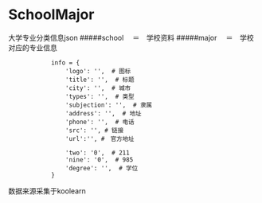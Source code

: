 # SchoolMajor
大学专业分类信息json
  #####school 　＝　学校资料
  #####major 　＝　学校对应的专业信息

                info = {
                    'logo': '',  # 图标
                    'title': '',  # 标题
                    'city': '',  # 城市
                    'types': '',  # 类型
                    'subjection': '',  # 隶属
                    'address': '',  # 地址
                    'phone': '',  # 电话
                    'src': '', # 链接
                    'url':'', #　官方地址

                    'two': '0',  # 211
                    'nine': '0',  # 985
                    'degree': '',  # 学位
                }

数据来源采集于koolearn
